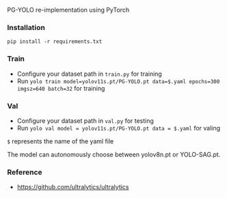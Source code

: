 PG-YOLO re-implementation using PyTorch

### Installation

```
pip install -r requirements.txt
```

### Train

* Configure your dataset path in `train.py` for training
* Run `yolo train model=yolov11s.pt/PG-YOLO.pt data=$.yaml epochs=300 imgsz=640 batch=32` for training

### Val

* Configure your dataset path in `val.py` for testing
* Run `yolo val model = yolov11s.pt/PG-YOLO.pt data = $.yaml` for valing

`$` represents the name of the yaml file

The model can autonomously choose between yolov8n.pt or YOLO-SAG.pt.

### Reference

* https://github.com/ultralytics/ultralytics
